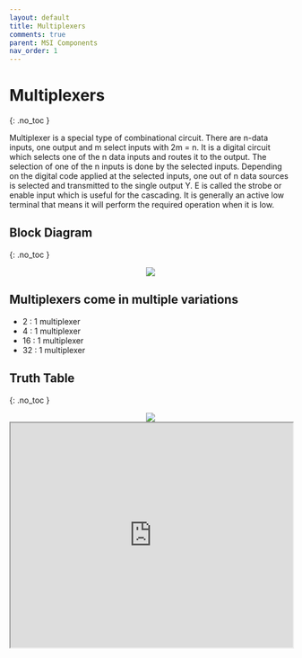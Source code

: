 ```yaml
---
layout: default
title: Multiplexers
comments: true
parent: MSI Components
nav_order: 1
---
```


# Multiplexers
{: .no_toc }

Multiplexer is a special type of combinational circuit. 
There are n-data inputs, one output and m select inputs with 2m = n. 
It is a digital circuit which selects one of the n data inputs and routes it to the output. 
The selection of one of the n inputs is done by the selected inputs. Depending on the digital code applied at the selected inputs, one out of n data sources is selected and transmitted to the single output Y. 
E is called the strobe or enable input which is useful for the cascading. It is generally an active low terminal that means it will perform the required operation when it is low.


## Block Diagram
{: .no_toc }

<div style="text-align:center"><img src="../../assets/images/n_onemultiplexer_blockdiagram.jpg" /></div>



## Multiplexers come in multiple variations
   
* 2 : 1 multiplexer
* 4 : 1 multiplexer
* 16 : 1 multiplexer
* 32 : 1 multiplexer

## Truth Table
{: .no_toc }

<div style="text-align:center"><img src="../../assets/images/two_onemultiplexer_truthtable.jpg" /></div>



<iframe width="100%" height="400px" src="https://circuitverse.org/simulator/embed/746" id="projectPreview" scrolling="no" webkitAllowFullScreen mozAllowFullScreen allowFullScreen> </iframe>
